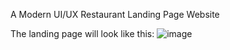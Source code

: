 A Modern UI/UX Restaurant Landing Page Website

The landing page will look like this:
![image](https://github.com/maxlol1102/restaurant/assets/85844805/66ebfb36-6287-42de-af95-c1009d589773)
